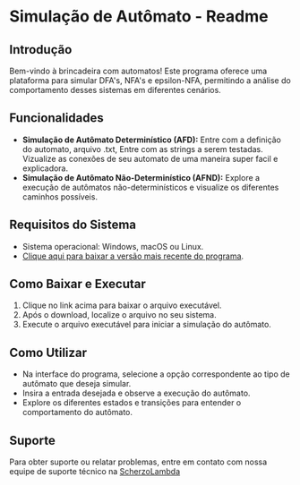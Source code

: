# Simulação de Autômato - Readme

## Introdução

Bem-vindo à brincadeira com automatos! Este programa oferece uma plataforma para simular DFA's, NFA's e epsilon-NFA, permitindo a análise do comportamento desses sistemas em diferentes cenários.

## Funcionalidades

- **Simulação de Autômato Determinístico (AFD):** Entre com a definição do automato, arquivo .txt, Entre com as strings a serem testadas. Vizualize as conexões de seu automato de uma maneira super facil e explicadora.
- **Simulação de Autômato Não-Determinístico (AFND):** Explore a execução de autômatos não-determinísticos e visualize os diferentes caminhos possíveis.

## Requisitos do Sistema

- Sistema operacional: Windows, macOS ou Linux.
- [Clique aqui para baixar a versão mais recente do programa](https://github.com/Ernesto-Alves67/Faculdade-ComputerScience/new/main/Automato_simulation/Automato_simulation.exe).

## Como Baixar e Executar

1. Clique no link acima para baixar o arquivo executável.
2. Após o download, localize o arquivo no seu sistema.
3. Execute o arquivo executável para iniciar a simulação do autômato.

## Como Utilizar

- Na interface do programa, selecione a opção correspondente ao tipo de autômato que deseja simular.
- Insira a entrada desejada e observe a execução do autômato.
- Explore os diferentes estados e transições para entender o comportamento do autômato.

## Suporte

Para obter suporte ou relatar problemas, entre em contato com nossa equipe de suporte técnico na [ScherzoLambda](https://github.com/ScherzoLambda)

